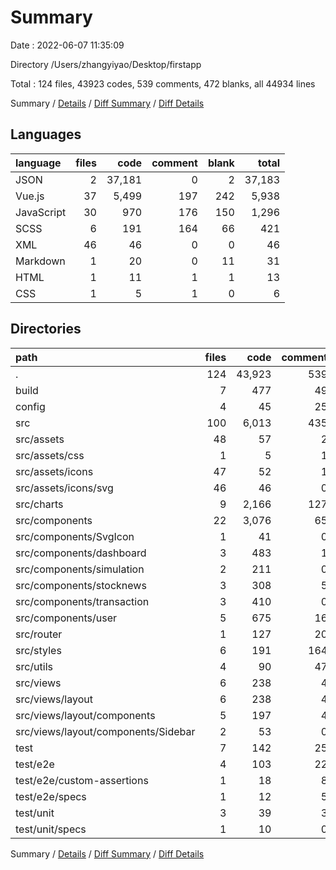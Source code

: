 # Summary

Date : 2022-06-07 11:35:09

Directory /Users/zhangyiyao/Desktop/firstapp

Total : 124 files,  43923 codes, 539 comments, 472 blanks, all 44934 lines

Summary / [Details](details.md) / [Diff Summary](diff.md) / [Diff Details](diff-details.md)

## Languages
| language | files | code | comment | blank | total |
| :--- | ---: | ---: | ---: | ---: | ---: |
| JSON | 2 | 37,181 | 0 | 2 | 37,183 |
| Vue.js | 37 | 5,499 | 197 | 242 | 5,938 |
| JavaScript | 30 | 970 | 176 | 150 | 1,296 |
| SCSS | 6 | 191 | 164 | 66 | 421 |
| XML | 46 | 46 | 0 | 0 | 46 |
| Markdown | 1 | 20 | 0 | 11 | 31 |
| HTML | 1 | 11 | 1 | 1 | 13 |
| CSS | 1 | 5 | 1 | 0 | 6 |

## Directories
| path | files | code | comment | blank | total |
| :--- | ---: | ---: | ---: | ---: | ---: |
| . | 124 | 43,923 | 539 | 472 | 44,934 |
| build | 7 | 477 | 49 | 54 | 580 |
| config | 4 | 45 | 25 | 19 | 89 |
| src | 100 | 6,013 | 435 | 355 | 6,803 |
| src/assets | 48 | 57 | 2 | 3 | 62 |
| src/assets/css | 1 | 5 | 1 | 0 | 6 |
| src/assets/icons | 47 | 52 | 1 | 3 | 56 |
| src/assets/icons/svg | 46 | 46 | 0 | 0 | 46 |
| src/charts | 9 | 2,166 | 127 | 33 | 2,326 |
| src/components | 22 | 3,076 | 65 | 176 | 3,317 |
| src/components/SvgIcon | 1 | 41 | 0 | 3 | 44 |
| src/components/dashboard | 3 | 483 | 1 | 37 | 521 |
| src/components/simulation | 2 | 211 | 0 | 25 | 236 |
| src/components/stocknews | 3 | 308 | 5 | 20 | 333 |
| src/components/transaction | 3 | 410 | 0 | 18 | 428 |
| src/components/user | 5 | 675 | 16 | 38 | 729 |
| src/router | 1 | 127 | 20 | 13 | 160 |
| src/styles | 6 | 191 | 164 | 66 | 421 |
| src/utils | 4 | 90 | 47 | 22 | 159 |
| src/views | 6 | 238 | 4 | 30 | 272 |
| src/views/layout | 6 | 238 | 4 | 30 | 272 |
| src/views/layout/components | 5 | 197 | 4 | 26 | 227 |
| src/views/layout/components/Sidebar | 2 | 53 | 0 | 10 | 63 |
| test | 7 | 142 | 25 | 24 | 191 |
| test/e2e | 4 | 103 | 22 | 19 | 144 |
| test/e2e/custom-assertions | 1 | 18 | 8 | 2 | 28 |
| test/e2e/specs | 1 | 12 | 5 | 3 | 20 |
| test/unit | 3 | 39 | 3 | 5 | 47 |
| test/unit/specs | 1 | 10 | 0 | 2 | 12 |

Summary / [Details](details.md) / [Diff Summary](diff.md) / [Diff Details](diff-details.md)